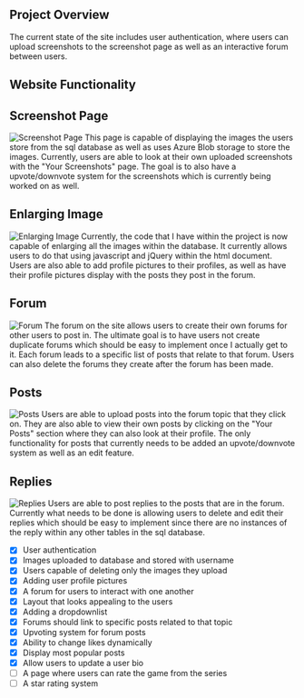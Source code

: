 ## Project Overview 
The current state of the site includes user authentication, where users can upload screenshots to the screenshot page as well as an interactive forum between users. 

## Website Functionality 
## Screenshot Page
![Screenshot Page](https://user-images.githubusercontent.com/56358612/118382696-dc0daa80-b5c5-11eb-8d62-158ddddfa8fc.png)
This page is capable of displaying the images the users store from the sql database as well as uses Azure Blob storage to store the images. Currently, users are able to look at their own uploaded screenshots with the "Your Screenshots" page. The goal is to also have a upvote/downvote system for the screenshots which is currently being worked on as well. 

## Enlarging Image
![Enlarging Image](https://user-images.githubusercontent.com/56358612/118382721-25f69080-b5c6-11eb-922e-c3b201402183.png)
Currently, the code that I have within the project is now capable of enlarging all the images within the database. It currently allows users to do that using javascript and jQuery within the html document. Users are also able to add profile pictures to their profiles, as well as have their profile pictures display with the posts they post in the forum. 


## Forum
![Forum](https://user-images.githubusercontent.com/56358612/118382818-ff852500-b5c6-11eb-801d-fc00db192d27.png)
The forum on the site allows users to create their own forums for other users to post in. The ultimate goal is to have users not create duplicate forums which should be easy to implement once I actually get to it. Each forum leads to a specific list of posts that relate to that forum. Users can also delete the forums they create after the forum has been made. 

## Posts
![Posts](https://user-images.githubusercontent.com/56358612/118382931-cf8a5180-b5c7-11eb-9b70-f34245043a50.png)
Users are able to upload posts into the forum topic that they click on. They are also able to view their own posts by clicking on the "Your Posts" section where they can also look at their profile. The only functionality for posts that currently needs to be added an upvote/downvote system as well as an edit feature. 

## Replies
![Replies](https://user-images.githubusercontent.com/56358612/118384100-758e8980-b5d1-11eb-9e26-297b9e091258.png)
Users are able to post replies to the posts that are in the forum. Currently what needs to be done is allowing users to delete and edit their replies which should be easy to implement since there are no instances of the reply within any other tables in the sql database. 

- [x] User authentication
- [x] Images uploaded to database and stored with username
- [x] Users capable of deleting only the images they upload
- [x] Adding user profile pictures
- [x] A forum for users to interact with one another
- [x] Layout that looks appealing to the users
- [x] Adding a dropdownlist 
- [x] Forums should link to specific posts related to that topic
- [x] Upvoting system for forum posts
- [x] Ability to change likes dynamically 
- [x] Display most popular posts
- [x] Allow users to update a user bio 
- [ ] A page where users can rate the game from the series
- [ ] A star rating system 
